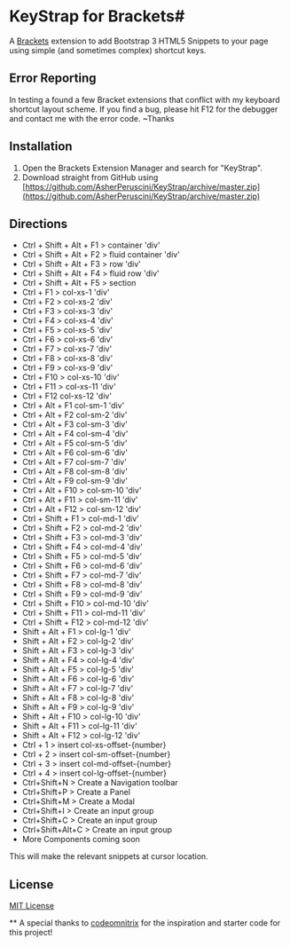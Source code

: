 # KeyStrap for Brackets#

A [Brackets](http://brackets.io/) extension to add Bootstrap 3 HTML5 Snippets to your page using simple (and sometimes complex) shortcut keys.

## Error Reporting ##
In testing a found a few Bracket extensions that conflict with my keyboard shortcut layout scheme. If you find a bug, please hit F12 for the debugger and contact me with the error code.
~Thanks

## Installation ##
1. Open the Brackets Extension Manager and search for "KeyStrap".
2. Download straight from GitHub using [https://github.com/AsherPeruscini/KeyStrap/archive/master.zip](https://github.com/AsherPeruscini/KeyStrap/archive/master.zip)

## Directions ##
* Ctrl + Shift + Alt + F1 > container 'div'
* Ctrl + Shift + Alt + F2 > fluid container 'div'
* Ctrl + Shift + Alt + F3 > row 'div'
* Ctrl + Shift + Alt + F4 > fluid row 'div'
* Ctrl + Shift + Alt + F5 > section
* Ctrl + F1 > col-xs-1 'div'
* Ctrl + F2 > col-xs-2 'div'
* Ctrl + F3 > col-xs-3 'div'
* Ctrl + F4 > col-xs-4 'div'
* Ctrl + F5 > col-xs-5 'div'
* Ctrl + F6 > col-xs-6 'div'
* Ctrl + F7 > col-xs-7 'div'
* Ctrl + F8 > col-xs-8 'div'
* Ctrl + F9 > col-xs-9 'div'
* Ctrl + F10 > col-xs-10 'div'
* Ctrl + F11 > col-xs-11 'div'
* Ctrl + F12	col-xs-12 'div'
* Ctrl + Alt + F1	col-sm-1 'div'
* Ctrl + Alt + F2	col-sm-2 'div'
* Ctrl + Alt + F3	col-sm-3 'div'
* Ctrl + Alt + F4	col-sm-4 'div'
* Ctrl + Alt + F5	col-sm-5 'div'
* Ctrl + Alt + F6	col-sm-6 'div'
* Ctrl + Alt + F7	col-sm-7 'div'
* Ctrl + Alt + F8	col-sm-8 'div'
* Ctrl + Alt + F9	col-sm-9 'div'
* Ctrl + Alt + F10 > col-sm-10 'div'
* Ctrl + Alt + F11 > col-sm-11 'div'
* Ctrl + Alt + F12 > col-sm-12 'div'
* Ctrl + Shift + F1 > col-md-1 'div'
* Ctrl + Shift + F2 > col-md-2 'div'
* Ctrl + Shift + F3 > col-md-3 'div'
* Ctrl + Shift + F4 > col-md-4 'div'
* Ctrl + Shift + F5 > col-md-5 'div'
* Ctrl + Shift + F6 > col-md-6 'div'
* Ctrl + Shift + F7 > col-md-7 'div'
* Ctrl + Shift + F8 > col-md-8 'div'
* Ctrl + Shift + F9 > col-md-9 'div'
* Ctrl + Shift + F10 > col-md-10 'div'
* Ctrl + Shift + F11 > col-md-11 'div'
* Ctrl + Shift + F12 > col-md-12 'div'
* Shift + Alt + F1 > col-lg-1 'div'
* Shift + Alt + F2 > col-lg-2 'div'
* Shift + Alt + F3 > col-lg-3 'div'
* Shift + Alt + F4 > col-lg-4 'div'
* Shift + Alt + F5 > col-lg-5 'div'
* Shift + Alt + F6 > col-lg-6 'div'
* Shift + Alt + F7 > col-lg-7 'div'
* Shift + Alt + F8 > col-lg-8 'div'
* Shift + Alt + F9 > col-lg-9 'div'
* Shift + Alt + F10 > col-lg-10 'div'
* Shift + Alt + F11 > col-lg-11 'div'
* Shift + Alt + F12 > col-lg-12 'div'
* Ctrl + 1 > insert col-xs-offset-{number}
* Ctrl + 2 > insert col-sm-offset-{number}
* Ctrl + 3 > insert col-md-offset-{number}
* Ctrl + 4 > insert col-lg-offset-{number}
* Ctrl+Shift+N > Create a Navigation toolbar
* Ctrl+Shift+P > Create a Panel
* Ctrl+Shift+M > Create a Modal
* Ctrl+Shift+I > Create an input group
* Ctrl+Shift+C > Create an input group
* Ctrl+Shift+Alt+C > Create an input group
* More Components coming soon

This will make the relevant snippets at cursor location.

## License ##
[MIT License](LICENSE)

** A special thanks to [codeomnitrix](https://github.com/codeomnitrix/) for the inspiration and starter code for this project!